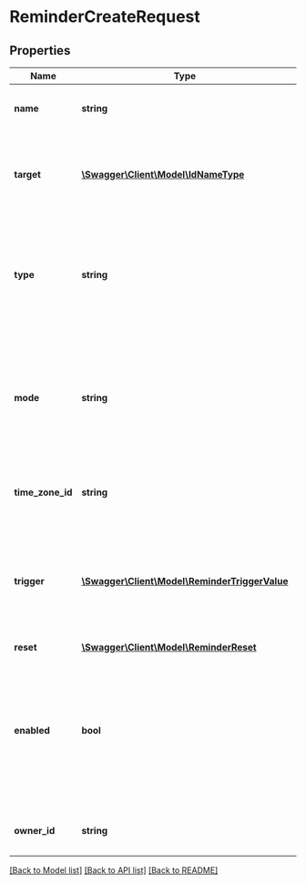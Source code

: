 # ReminderCreateRequest

## Properties
Name | Type | Description | Notes
------------ | ------------- | ------------- | -------------
**name** | **string** | A unique name for this reminder | [optional] 
**target** | [**\Swagger\Client\Model\IdNameType**](IdNameType.md) | The target entity to which this reminder applies. Usually an asset. | [optional] 
**type** | **string** | Specify the trigger type of the reminder, which can be either time, odometer or engine hours. | [optional] 
**mode** | **string** | The reminder mode. If set to once, the reminder will be disabled as soon as it has triggered at least once. | [optional] 
**time_zone_id** | **string** | The timezone to use for time based triggers. | [optional] 
**trigger** | [**\Swagger\Client\Model\ReminderTriggerValue**](ReminderTriggerValue.md) | The value to trigger at. This could be a date/time or and odometer or engine hours value. | [optional] 
**reset** | [**\Swagger\Client\Model\ReminderReset**](ReminderReset.md) |  | [optional] 
**enabled** | **bool** | Whether the reminder is still enabled (will be false for reminders with mode set to &#x60;once&#x60; that have already triggered. | [optional] 
**owner_id** | **string** | The client that owns this reminder | 

[[Back to Model list]](../README.md#documentation-for-models) [[Back to API list]](../README.md#documentation-for-api-endpoints) [[Back to README]](../README.md)


